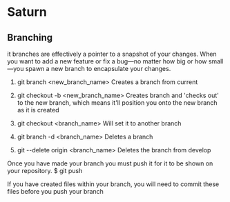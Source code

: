 # Saturn

## Branching
it branches are effectively a pointer to a snapshot of your changes. When you want to add a new feature or fix a bug—no matter how big or how small—you spawn a new branch to encapsulate your changes.

1. git branch <new_branch_name>
	Creates a branch from current
	
2. git checkout -b <new_branch_name>
	Creates branch and 'checks out' to the new branch, which means it'll position you onto the new branch as it is created
	
3. git checkout <branch_name>
	Will set it to another branch
	
4. git branch -d <branch_name>
	Deletes a branch
	
5. git --delete origin <branch_name>
	Deletes the branch from develop
	
Once you have made your branch you must push it for it to be shown on your repository.
$ git push

If you have created files within your branch, you will need to commit these files before you push your branch
